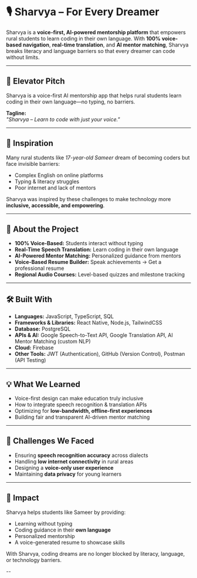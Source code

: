 # 🎙️ Sharvya – For Every Dreamer  

Sharvya is a **voice-first, AI-powered mentorship platform** that empowers rural students to learn coding in their own language. With **100% voice-based navigation**, **real-time translation**, and **AI mentor matching**, Sharvya breaks literacy and language barriers so that every dreamer can code without limits.  

---

## 🚀 Elevator Pitch  
Sharvya is a voice-first AI mentorship app that helps rural students learn coding in their own language—no typing, no barriers.  

**Tagline:**  
*"Sharvya – Learn to code with just your voice."*  

---

## 🌟 Inspiration  
Many rural students like *17-year-old Sameer* dream of becoming coders but face invisible barriers:  
- Complex English on online platforms  
- Typing & literacy struggles  
- Poor internet and lack of mentors  

Sharvya was inspired by these challenges to make technology more **inclusive, accessible, and empowering**.  

---

## 📖 About the Project  
- **100% Voice-Based:** Students interact without typing  
- **Real-Time Speech Translation:** Learn coding in their own language  
- **AI-Powered Mentor Matching:** Personalized guidance from mentors  
- **Voice-Based Resume Builder:** Speak achievements → Get a professional resume  
- **Regional Audio Courses:** Level-based quizzes and milestone tracking  

---

## 🛠️ Built With  
- **Languages:** JavaScript, TypeScript, SQL  
- **Frameworks & Libraries:** React Native, Node.js, TailwindCSS  
- **Database:** PostgreSQL  
- **APIs & AI:** Google Speech-to-Text API, Google Translation API, AI Mentor Matching (custom NLP)  
- **Cloud:** Firebase  
- **Other Tools:** JWT (Authentication), GitHub (Version Control), Postman (API Testing)  

---

## 💡 What We Learned  
- Voice-first design can make education truly inclusive  
- How to integrate speech recognition & translation APIs  
- Optimizing for **low-bandwidth, offline-first experiences**  
- Building fair and transparent AI-driven mentor matching  

---

## 🚧 Challenges We Faced  
- Ensuring **speech recognition accuracy** across dialects  
- Handling **low internet connectivity** in rural areas  
- Designing a **voice-only user experience**  
- Maintaining **data privacy** for young learners  

---

## 🎯 Impact  
Sharvya helps students like Sameer by providing:  
- Learning without typing  
- Coding guidance in their **own language**  
- Personalized mentorship  
- A voice-generated resume to showcase skills  

With Sharvya, coding dreams are no longer blocked by literacy, language, or technology barriers.  

--
